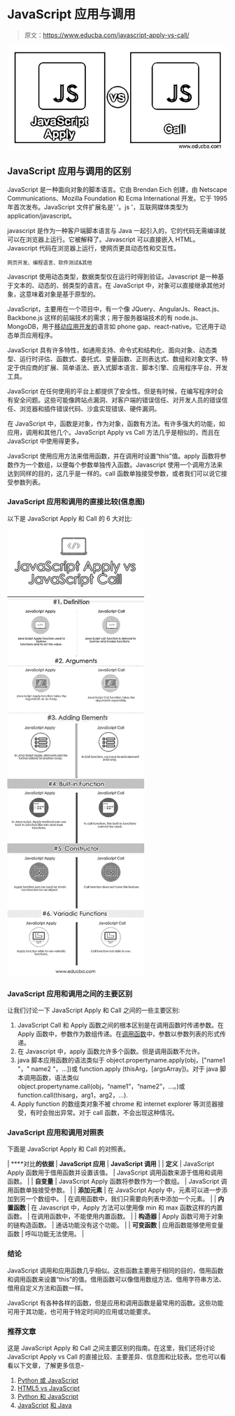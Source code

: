 # JavaScript 应用与调用

> 原文：<https://www.educba.com/javascript-apply-vs-call/>

![JavaScript Apply vs Call](img/81254338e147b2e7224f42bc2fdd4b25.png)



## JavaScript 应用与调用的区别

JavaScript 是一种面向对象的脚本语言。它由 Brendan Eich 创建，由 Netscape Communications、Mozilla Foundation 和 Ecma International 开发。它于 1995 年首次发布。JavaScript 文件扩展名是' '。js '，互联网媒体类型为 application/javascript。

javascript 是作为一种客户端脚本语言与 Java 一起引入的，它的代码无需编译就可以在浏览器上运行。它被解释了。Javascript 可以直接嵌入 HTML。Javascript 代码在浏览器上运行，使网页更具动态性和交互性。

<small>网页开发、编程语言、软件测试&其他</small>

Javascript 使用动态类型，数据类型仅在运行时得到验证。Javascript 是一种基于文本的、动态的、弱类型的语言。在 JavaScript 中，对象可以直接继承其他对象，这意味着对象是基于原型的。

JavaScript，主要用在一个项目中，有一个像 JQuery、AngularJs、React.js、Backbone.js 这样的前端技术的需求；用于服务器端技术的有 node.js、MongoDB，用于[移动应用开发的](https://www.educba.com/testing-of-mobile-application/)语言如 phone gap、react-native。它还用于动态单页应用程序。

JavaScript 具有许多特性，如通用支持、命令式和结构化、面向对象、动态类型、运行时评估、函数式、委托式、变量函数、正则表达式、数组和对象文字、特定于供应商的扩展、简单语法、嵌入式脚本语言、脚本引擎、应用程序平台、开发工具。

JavaScript 在任何使用的平台上都提供了安全性。但是有时候，在编写程序时会有安全问题。这些可能像跨站点漏洞、对客户端的错误信任、对开发人员的错误信任、浏览器和插件错误代码、沙盒实现错误、硬件漏洞。

在 JavaScript 中，函数是对象，作为对象，函数有方法。有许多强大的功能，如应用，调用和其他几个。JavaScript Apply vs Call 方法几乎是相似的，而且在 JavaScript 中使用得更多。

JavaScript 使用应用方法来借用函数，并在调用时设置“this”值。apply 函数将参数作为一个数组，以便每个参数单独传入函数。Javascript 使用一个调用方法来达到同样的目的，这几乎是一样的。call 函数单独接受参数，或者我们可以说它接受参数列表。

### JavaScript 应用和调用的直接比较(信息图)

以下是 JavaScript Apply 和 Call 的 6 大对比:

![JavaScript Apply vs Call Infographics](img/c43b89412a6ce9b28a7dfe0bc3f393b2.png)



### JavaScript 应用和调用之间的主要区别

让我们讨论一下 JavaScript Apply 和 Call 之间的一些主要区别:

1.  JavaScript Call 和 Apply 函数之间的根本区别是在调用函数时传递参数。在 Apply 函数中，参数作为数组传递。在[调用函数](https://www.educba.com/javascript-call-function/)中，参数以参数列表的形式传递。
2.  在 Javascript 中，apply 函数允许多个函数。但是调用函数不允许。
3.  java 脚本应用函数的语法类似于 object.propertyname.apply(obj，["name1 "，" name2 "，…])或 function.apply (thisArg，[argsArray])。对于 java 脚本调用函数，语法类似 object.propertyname.call(obj，“name1”，“name2”，…。)或 function.call(thisarg，arg1，arg2，…).
4.  Apply function 的数组类对象不被 chrome 和 internet explorer 等浏览器接受，有时会抛出异常。对于 call 函数，不会出现这种情况。

### JavaScript 应用和调用对照表

下面是 JavaScript Apply 和 Call 的对照表。

| ****对比**的依据** | **JavaScript 应用** | **JavaScript 调用** |
| **定义** | JavaScript Apply 函数用于借用函数并设置该值。 | JavaScript 调用函数来源于借用和调用函数。 |
| **自变量** | JavaScript Apply 函数将参数作为一个数组。 | JavaScript 调用函数单独接受参数。 |
| **添加元素** | 在 JavaScript Apply 中，元素可以进一步添加到另一个数组中。 | 在调用函数中，我们只需要向列表中添加一个元素。 |
| **内置函数** | 在 Javascript 中，Apply 方法可以使用像 min 和 max 函数这样的内置函数。 | 在调用函数中，不能使用内置函数。 |
| **构造器** | Apply 函数可用于对象的链构造函数。 | 通话功能没有这个功能。 |
| **可变函数** | 应用函数能够使用变量函数 | 呼叫功能无法使用。 |

### 结论

JavaScript 调用和应用函数几乎相似。这些函数主要用于相同的目的，借用函数和调用函数来设置“this”的值。借用函数可以像借用数组方法、借用字符串方法、借用自定义方法和函数一样。

JavaScript 有各种各样的函数，但是应用和调用函数是最常用的函数。这些功能可用于其功能，也可用于特定时间的应用或功能要求。

### 推荐文章

这是 JavaScript Apply 和 Call 之间主要区别的指南。在这里，我们还将讨论 JavaScript Apply vs Call 的直接比较、主要差异、信息图和比较表。您也可以看看以下文章，了解更多信息–

1.  [Python 或 JavaScript](https://www.educba.com/python-vs-javascript/)
2.  [HTML5 vs JavaScript](https://www.educba.com/html5-vs-javascript/)
3.  [Python 和 JavaScript](https://www.educba.com/python-vs-javascript/)
4.  [JavaScript](https://www.educba.com/java-and-javascript/) [和 Java](https://www.educba.com/java-and-javascript/)





